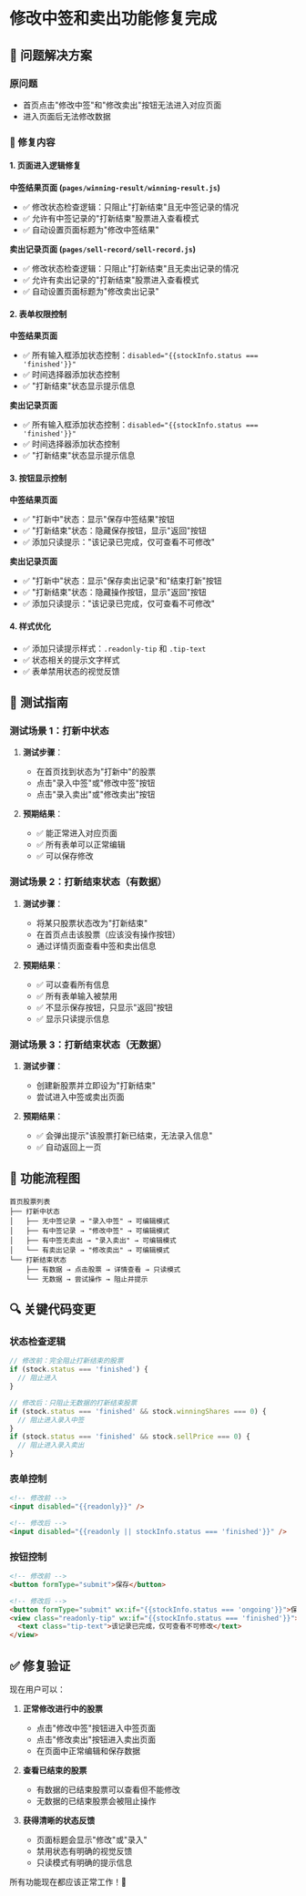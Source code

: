 # 修改中签和卖出功能修复完成

## 🎯 问题解决方案

### 原问题
- 首页点击"修改中签"和"修改卖出"按钮无法进入对应页面
- 进入页面后无法修改数据

### 🔧 修复内容

#### 1. 页面进入逻辑修复
**中签结果页面 (`pages/winning-result/winning-result.js`)**
- ✅ 修改状态检查逻辑：只阻止"打新结束"且无中签记录的情况
- ✅ 允许有中签记录的"打新结束"股票进入查看模式
- ✅ 自动设置页面标题为"修改中签结果"

**卖出记录页面 (`pages/sell-record/sell-record.js`)**
- ✅ 修改状态检查逻辑：只阻止"打新结束"且无卖出记录的情况
- ✅ 允许有卖出记录的"打新结束"股票进入查看模式
- ✅ 自动设置页面标题为"修改卖出记录"

#### 2. 表单权限控制
**中签结果页面**
- ✅ 所有输入框添加状态控制：`disabled="{{stockInfo.status === 'finished'}}"`
- ✅ 时间选择器添加状态控制
- ✅ "打新结束"状态显示提示信息

**卖出记录页面**
- ✅ 所有输入框添加状态控制：`disabled="{{stockInfo.status === 'finished'}}"`
- ✅ 时间选择器添加状态控制
- ✅ "打新结束"状态显示提示信息

#### 3. 按钮显示控制
**中签结果页面**
- ✅ "打新中"状态：显示"保存中签结果"按钮
- ✅ "打新结束"状态：隐藏保存按钮，显示"返回"按钮
- ✅ 添加只读提示："该记录已完成，仅可查看不可修改"

**卖出记录页面**
- ✅ "打新中"状态：显示"保存卖出记录"和"结束打新"按钮
- ✅ "打新结束"状态：隐藏操作按钮，显示"返回"按钮
- ✅ 添加只读提示："该记录已完成，仅可查看不可修改"

#### 4. 样式优化
- ✅ 添加只读提示样式：`.readonly-tip` 和 `.tip-text`
- ✅ 状态相关的提示文字样式
- ✅ 表单禁用状态的视觉反馈

## 📱 测试指南

### 测试场景 1：打新中状态
1. **测试步骤**：
   - 在首页找到状态为"打新中"的股票
   - 点击"录入中签"或"修改中签"按钮
   - 点击"录入卖出"或"修改卖出"按钮

2. **预期结果**：
   - ✅ 能正常进入对应页面
   - ✅ 所有表单可以正常编辑
   - ✅ 可以保存修改

### 测试场景 2：打新结束状态（有数据）
1. **测试步骤**：
   - 将某只股票状态改为"打新结束"
   - 在首页点击该股票（应该没有操作按钮）
   - 通过详情页面查看中签和卖出信息

2. **预期结果**：
   - ✅ 可以查看所有信息
   - ✅ 所有表单输入被禁用
   - ✅ 不显示保存按钮，只显示"返回"按钮
   - ✅ 显示只读提示信息

### 测试场景 3：打新结束状态（无数据）
1. **测试步骤**：
   - 创建新股票并立即设为"打新结束"
   - 尝试进入中签或卖出页面

2. **预期结果**：
   - ✅ 会弹出提示"该股票打新已结束，无法录入信息"
   - ✅ 自动返回上一页

## 🎯 功能流程图

```
首页股票列表
├── 打新中状态
│   ├── 无中签记录 → "录入中签" → 可编辑模式
│   ├── 有中签记录 → "修改中签" → 可编辑模式
│   ├── 有中签无卖出 → "录入卖出" → 可编辑模式
│   └── 有卖出记录 → "修改卖出" → 可编辑模式
└── 打新结束状态
    ├── 有数据 → 点击股票 → 详情查看 → 只读模式
    └── 无数据 → 尝试操作 → 阻止并提示
```

## 🔍 关键代码变更

### 状态检查逻辑
```javascript
// 修改前：完全阻止打新结束的股票
if (stock.status === 'finished') {
  // 阻止进入
}

// 修改后：只阻止无数据的打新结束股票
if (stock.status === 'finished' && stock.winningShares === 0) {
  // 阻止进入录入中签
}
if (stock.status === 'finished' && stock.sellPrice === 0) {
  // 阻止进入录入卖出
}
```

### 表单控制
```html
<!-- 修改前 -->
<input disabled="{{readonly}}" />

<!-- 修改后 -->
<input disabled="{{readonly || stockInfo.status === 'finished'}}" />
```

### 按钮控制
```html
<!-- 修改前 -->
<button formType="submit">保存</button>

<!-- 修改后 -->
<button formType="submit" wx:if="{{stockInfo.status === 'ongoing'}}">保存</button>
<view class="readonly-tip" wx:if="{{stockInfo.status === 'finished'}}">
  <text class="tip-text">该记录已完成，仅可查看不可修改</text>
</view>
```

## ✅ 修复验证

现在用户可以：

1. **正常修改进行中的股票**
   - 点击"修改中签"按钮进入中签页面
   - 点击"修改卖出"按钮进入卖出页面
   - 在页面中正常编辑和保存数据

2. **查看已结束的股票**
   - 有数据的已结束股票可以查看但不能修改
   - 无数据的已结束股票会被阻止操作

3. **获得清晰的状态反馈**
   - 页面标题会显示"修改"或"录入"
   - 禁用状态有明确的视觉反馈
   - 只读模式有明确的提示信息

所有功能现在都应该正常工作！🎉
